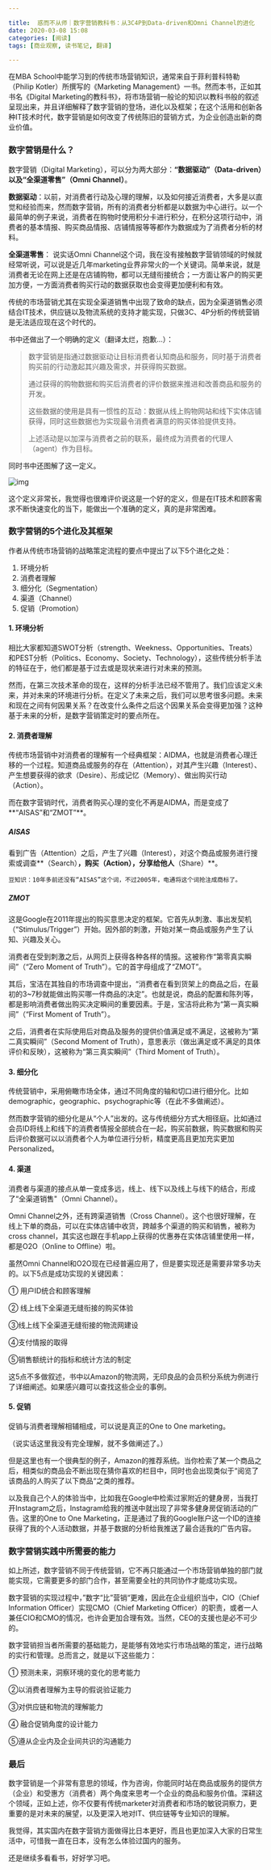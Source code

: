 ```yaml
---

title:  惑而不从师｜数字营销教科书：从3C4P到Data-driven和Omni Channel的进化
date: 2020-03-08 15:08
categories: [阅读]
tags: [商业观察, 读书笔记, 翻译]

---
```


在MBA School中能学习到的传统市场营销知识，通常来自于菲利普科特勒（Philip Kotler）所撰写的《Marketing Management》一书。然而本书，正如其书名《Digital Marketing的教科书》，将市场营销一般论的知识以教科书般的叙述呈现出来，并且详细解释了数字营销的登场，进化以及框架；在这个活用和创新各种IT技术时代，数字营销是如何改变了传统陈旧的营销方式，为企业创造出新的商业价值。



### 数字营销是什么？

数字营销（Digital Marketing），可以分为两大部分：**“数据驱动”（Data-driven）以及“全渠道零售”（Omni Channel）**。

**数据驱动**：以前，对消费者行动及心理的理解，以及如何接近消费者，大多是以直觉和经验而来，然而数字营销，所有的消费者分析都是以数据为中心进行。以一个最简单的例子来说，消费者在购物时使用积分卡进行积分，在积分这项行动中，消费者的基本情报、购买商品情报、店铺情报等等都作为数据成为了消费者分析的材料。

**全渠道零售**： 说实话Omni Channel这个词，我在没有接触数字营销领域的时候就经常听说，可以说是近几年marketing业界非常火的一个关键词。简单来说，就是消费者无论在网上还是在店铺购物，都可以无缝衔接统合；一方面让客户的购买更加方便，一方面消费者购买行动的数据获取也会变得更加便利和有效。

传统的市场营销尤其在实现全渠道销售中出现了致命的缺点，因为全渠道销售必须结合IT技术，供应链以及物流系统的支持才能实现，只做3C、4P分析的传统营销是无法适应现在这个时代的。

书中还做出了一个明确的定义（翻译太烂，抱歉...）：

> 数字营销是指通过数据驱动让目标消费者认知商品和服务，同时基于消费者购买前的行动激起其兴趣及需求，并获得购买数据。
>
> 通过获得的购物数据和购买后消费者的评价数据来推进和改善商品和服务的开发。
>
> 这些数据的使用是具有一惯性的互动：数据从线上购物网站和线下实体店铺获得，同时这些数据也为实现最令消费者满意的购买体验提供支持。
>
> 上述活动是以加深与消费者之前的联系，最终成为消费者的代理人（agent）作为目标。



同时书中还图解了这一定义。

![img](/assets/img/postimg/digitalmarketing/definition.jpg)

这个定义非常长，我觉得也很难评价说这是一个好的定义，但是在IT技术和顾客需求不断快速变化的当下，能做出一个准确的定义，真的是非常困难。



### 数字营销的5个进化及其框架

作者从传统市场营销的战略策定流程的要点中提出了以下5个进化之处：

1. 环境分析
2. 消费者理解
3. 细分化（Segmentation）
4. 渠道（Channel）
5. 促销（Promotion）



#### 1. 环境分析

相比大家都知道SWOT分析（strength、Weekness、Opportunities、Treats）和PEST分析（Politics、Economy、Society、Technology），这些传统分析手法的特征在于，他们都是基于过去或是现状来进行对未来的预测。

然而，在第三次技术革命的现在，这样的分析手法已经不管用了。我们应该定义未来，并对未来的环境进行分析。在定义了未来之后，我们可以思考很多问题。未来和现在之间有何因果关系？在改变什么条件之后这个因果关系会变得更加强？这种基于未来的分析，是数字营销策定时的要点所在。



#### 2. 消费者理解

传统市场营销中对消费者的理解有一个经典框架：AIDMA，也就是消费者心理迁移的一个过程。知道商品或服务的存在（Attention），对其产生兴趣（Interest）、产生想要获得的欲求（Desire）、形成记忆（Memory）、做出购买行动（Action）。

而在数字营销时代，消费者购买心理的变化不再是AIDMA，而是变成了**“AISAS”和“ZMOT”**。

##### AISAS

看到广告（Attention）之后，产生了兴趣（Interest），对这个商品或服务进行搜索或调查**（Search）**，购买（Action），分享给他人**（Share）**。

```
豆知识：10年多前还没有“AISAS”这个词，不过2005年，电通将这个词抢注成商标了。
```

##### ZMOT

这是Google在2011年提出的购买意思决定的框架。它首先从刺激、事出发契机（“Stimulus/Trigger”）开始。因外部的刺激，开始对某一商品或服务产生了认知、兴趣及关心。

消费者在受到刺激之后，从网页上获得各种各样的情报。这被称作“第零真实瞬间”（“Zero Moment of Truth”）。它的首字母组成了“ZMOT”。

其后，宝洁在其独自的市场调查中提出，“消费者在看到货架上的商品之后，在最初的3~7秒就能做出购买哪一件商品的决定”。也就是说，商品的配置和陈列等，都是影响消费者做出购买决定瞬间的重要因素。于是，宝洁将此称为“第一真实瞬间”（“First Moment of Truth”）。

之后，消费者在实际使用后对商品及服务的提供价值满足或不满足，这被称为“第二真实瞬间”（Second Moment of Truth），意思表示（做出满足或不满足的具体评价和反映），这被称为“第三真实瞬间”（Third Moment of Truth）。

#### 3. 细分化

传统营销中，采用俯瞰市场全体，通过不同角度的轴和切口进行细分化。比如demographic，geographic、psychographic等（在此不多做阐述）。

然而数字营销的细分化是从“个人”出发的。这与传统细分方式大相径庭。比如通过会员ID将线上和线下的消费者情报全部统合在一起，购买前数据，购买数据和购买后评价数据可以以消费者个人为单位进行分析，精度更高且更加充实更加Personalized。

#### 4. 渠道

消费者与渠道的接点从单一变成多远，线上、线下以及线上与线下的结合，形成了“全渠道销售"（Omni Channel）。

Omni Channel之外，还有跨渠道销售（Cross Channel）。这个也很好理解，在线上下单的商品，可以在实体店铺中收货，跨越多个渠道的购买和销售，被称为cross channel，其实这也跟在手机app上获得的优惠券在实体店铺里使用一样，都是O2O（Online to Offline）啦。

虽然Omni Channel和O2O现在已经普遍应用了，但是要实现还是需要非常多功夫的。以下5点是成功实现的关键因素：

① 用户ID统合和顾客理解

② 线上线下全渠道无缝衔接的购买体验

③线上线下全渠道无缝衔接的物流网建设

④支付情报的取得

⑤销售额统计的指标和统计方法的制定

这5点不多做叙述，书中以Amazon的物流网，无印良品的会员积分系统为例进行了详细阐述。如果感兴趣可以查找这些企业的事例。



#### 5. 促销

促销与消费者理解相辅相成，可以说是真正的One to One marketing。

（说实话这里我没有完全理解，就不多做阐述了。）

但是这里也有一个很典型的例子，Amazon的推荐系统。当你检索了某一个商品之后，相类似的商品会不断出现在猜你喜欢的栏目中，同时也会出现类似于“阅览了该商品的人购买了以下商品“之类的推荐。

以及我自己个人的体验当中，比如我在Google中检索过家附近的健身房，当我打开Instagram之后，Instagram给我的推送中就出现了非常多健身房促销活动的广告。这里的One to One Marketing，正是通过了我的Google账户这一个ID的连接获得了我的个人活动数据，并基于数据的分析给我推送了最合适我的广告内容。



### 数字营销实践中所需要的能力

如上所述，数字营销不同于传统营销，它不再只能通过一个市场营销单独的部门就能实现，它需要更多的部门合作，甚至需要全社的共同协作才能成功实现。

数字营销的实现过程中，”数字“比”营销“更难，因此在企业组织当中，CIO（Chief Information Officer）实现CMO（Chief Marketing Officer）的职责，或者一人兼任CIO和CMO的情况，也许会更加合理有效。当然，CEO的支援也是必不可少的。

数字营销担当者所需要的基础能力，是能够有效地实行市场战略的策定，进行战略的实行和管理。总而言之，就是以下这些能力：

① 预测未来，洞察环境的变化的思考能力

②以消费者理解为主导的假说验证能力

③对供应链和物流的理解能力

④ 融合促销角度的设计能力

⑤遵从企业内及企业间共识的沟通能力



### 最后

数字营销是一个非常有意思的领域，作为咨询，你能同时站在商品或服务的提供方（企业）和受惠方（消费者）两个角度来思考一个企业的商品和服务价值。深耕这个领域，正如上述，你不仅要有传统marketer对消费者和市场的敏锐洞察力，更重要的是对未来的展望，以及更深入地对IT、供应链等专业知识的理解。

我觉得，其实国内在数字营销方面做得比日本更好，而且也更加深入大家的日常生活中，可惜我一直在日本，没有怎么体验过国内的服务。

还是继续多看看书，好好学习吧。
